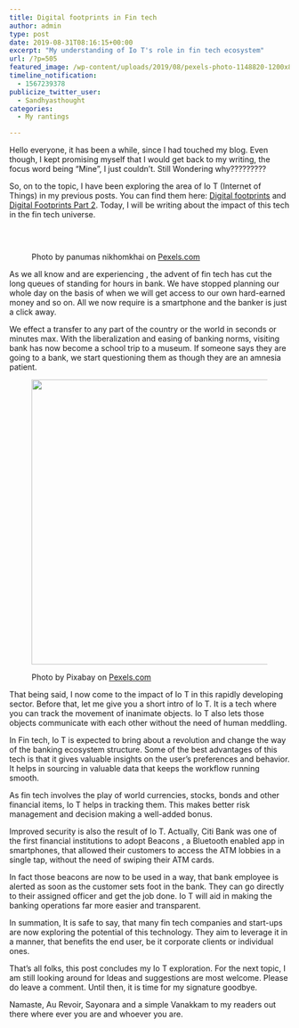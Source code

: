 ```yaml
---
title: Digital footprints in Fin tech
author: admin
type: post
date: 2019-08-31T08:16:15+00:00
excerpt: "My understanding of Io T's role in fin tech ecosystem"
url: /?p=505
featured_image: /wp-content/uploads/2019/08/pexels-photo-1148820-1200x801.jpeg
timeline_notification:
  - 1567239378
publicize_twitter_user:
  - Sandhyasthought
categories:
  - My rantings

---
```

<p class="has-text-color has-black-color has-drop-cap">
  Hello everyone, it has been a while, since I had touched my blog. Even though, I kept promising myself that I would get back to my writing, the focus word being &#8220;Mine&#8221;, I just couldn&#8217;t. Still Wondering why?????????
</p>

<p class="has-text-color has-black-color">
  So, on to the topic, I have been exploring the area of Io T (Internet of Things) in my previous posts. You can find them here: <a href="https://sandhyasthoughtsblog.wordpress.com/2019/07/27/digital-footprints/">Digital footprints</a> and <a href="https://sandhyasthoughtsblog.wordpress.com/2019/08/06/digital-footprints-part-2/">Digital Footprints Part 2</a>. Today, I will be writing about the impact of this tech in the fin tech universe.
</p>

&nbsp;<figure class="wp-block-image size-large">

<img class="wp-image-513" src="http://wp.docker.localhost:8000/wp-content/uploads/2019/08/pexels-photo-1148820.jpeg?w=1024" alt="" srcset="http://wp.docker.localhost:8000/wp-content/uploads/2019/08/pexels-photo-1148820.jpeg 1880w, http://wp.docker.localhost:8000/wp-content/uploads/2019/08/pexels-photo-1148820-300x200.jpeg 300w, http://wp.docker.localhost:8000/wp-content/uploads/2019/08/pexels-photo-1148820-1024x684.jpeg 1024w, http://wp.docker.localhost:8000/wp-content/uploads/2019/08/pexels-photo-1148820-768x513.jpeg 768w, http://wp.docker.localhost:8000/wp-content/uploads/2019/08/pexels-photo-1148820-1536x1025.jpeg 1536w, http://wp.docker.localhost:8000/wp-content/uploads/2019/08/pexels-photo-1148820-1200x801.jpeg 1200w" sizes="(max-width: 1880px) 100vw, 1880px" /><figcaption>Photo by panumas nikhomkhai on <a href="https://www.pexels.com/photo/bandwidth-close-up-computer-connection-1148820/" rel="nofollow">Pexels.com</a></figcaption></figure> 

<p class="has-text-color has-black-color">
  As we all know and are experiencing , the advent of fin tech has cut the long queues of standing for hours in bank. We have stopped planning our whole day on the basis of when we will get access to our own hard-earned money and so on. All we now require is a smartphone and the banker is just a click away.
</p>

<p class="has-text-color has-drop-cap has-black-color">
  We effect a transfer to any part of the country or the world in seconds or minutes max. With the liberalization and easing of banking norms, visiting bank has now become a school trip to a museum. If someone says they are going to a bank, we start questioning them as though they are an amnesia patient.
</p><figure class="wp-block-image size-large is-resized">

<img class="wp-image-514" src="http://wp.docker.localhost:8000/wp-content/uploads/2019/08/pexels-photo-210600.jpeg?w=1024" alt="" width="512" height="512" srcset="http://wp.docker.localhost:8000/wp-content/uploads/2019/08/pexels-photo-210600.jpeg 1300w, http://wp.docker.localhost:8000/wp-content/uploads/2019/08/pexels-photo-210600-300x300.jpeg 300w, http://wp.docker.localhost:8000/wp-content/uploads/2019/08/pexels-photo-210600-1024x1024.jpeg 1024w, http://wp.docker.localhost:8000/wp-content/uploads/2019/08/pexels-photo-210600-150x150.jpeg 150w, http://wp.docker.localhost:8000/wp-content/uploads/2019/08/pexels-photo-210600-768x768.jpeg 768w, http://wp.docker.localhost:8000/wp-content/uploads/2019/08/pexels-photo-210600-1200x1200.jpeg 1200w" sizes="(max-width: 512px) 100vw, 512px" /><figcaption>Photo by Pixabay on <a href="https://www.pexels.com/photo/antique-bills-business-cash-210600/" rel="nofollow">Pexels.com</a></figcaption></figure> 

<p class="has-text-color has-black-color">
  That being said, I now come to the impact of Io T in this rapidly developing sector. Before that, let me give you a short intro of Io T. It is a tech where you can track the movement of inanimate objects. Io T also lets those objects communicate with each other without the need of human meddling.
</p>

<p class="has-text-color has-black-color">
  In Fin tech, Io T is expected to bring about a revolution and change the way of the banking ecosystem structure. Some of the best advantages of this tech is that it gives valuable insights on the user&#8217;s preferences and behavior. It helps in sourcing in valuable data that keeps the workflow running smooth.
</p>

<p class="has-text-color has-black-color">
  As fin tech involves the play of world currencies, stocks, bonds and other financial items, Io T helps in tracking them. This makes better risk management and decision making a well-added bonus.
</p>

<p class="has-text-color has-black-color">
  Improved security is also the result of Io T. Actually, Citi Bank was one of the first financial institutions to adopt Beacons , a Bluetooth enabled app in smartphones, that allowed their customers to access the ATM lobbies in a single tap, without the need of swiping their ATM cards.
</p>

<p class="has-text-color has-black-color">
  In fact those beacons are now to be used in a way, that bank employee is alerted as soon as the customer sets foot in the bank. They can go directly to their assigned officer and get the job done. Io T will aid in making the banking operations far more easier and transparent.
</p>

<p class="has-text-color has-drop-cap has-black-color">
  In summation, It is safe to say, that many fin tech companies and start-ups are now exploring the potential of this technology. They aim to leverage it in a manner, that benefits the end user, be it corporate clients or individual ones.
</p>

<p class="has-text-color has-black-color">
  That&#8217;s all folks, this post concludes my Io T exploration. For the next topic, I am still looking around for Ideas and suggestions are most welcome. Please do leave a comment. Until then, it is time for my signature goodbye.
</p>

<p class="has-text-color has-black-color">
  Namaste, Au Revoir, Sayonara and a simple Vanakkam to my readers out there where ever you are and whoever you are.
</p>